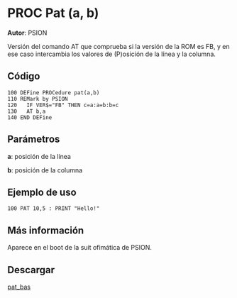 # PROC Pat (a, b)
**Autor**: PSION

Versión del comando AT que comprueba si la versión de la ROM es FB, y en ese caso intercambia los valores de (P)osición de la línea y la columna.

## Código

```BASIC
100 DEFine PROCedure pat(a,b)
110 REMark by PSION
120   IF VER$="FB" THEN c=a:a=b:b=c
130   AT b,a
140 END DEFine 
```

## Parámetros

**a**: posición de la línea

**b**: posición de la columna

## Ejemplo de uso

```BASIC
100 PAT 10,5 : PRINT "Hello!"
```

## Más información

Aparece en el boot de la suit ofimática de PSION.

## Descargar

[pat_bas](../code/pat_bas)
